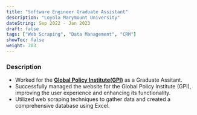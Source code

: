```yaml
---
title: "Software Engineer Graduate Assistant"
description: "Loyola Marymount University"
dateString: Sep 2022 - Jan 2023
draft: false
tags: ["Web Scraping", "Data Management", "CRM"]
showToc: false
weight: 303
---
```


### Description

- Worked for the **[Global Policy Institute(GPI)](https://bellarmine.lmu.edu/gpi/)** as a Graduate Assitant.
- Successfully managed the website for the Global Policy Institute (GPI), improving the user experience and enhancing its functionality.
- Utilized web scraping techniques to gather data and created a comprehensive database using Excel.
